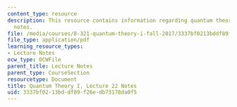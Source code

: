 ```yaml
---
content_type: resource
description: This resource contains information regarding quantum theory I, lecture
  notes.
file: /media/courses/8-321-quantum-theory-i-fall-2017/3337bf0213bddf89f26edb73178da0f5_MIT8_321F17_lec22.pdf
file_type: application/pdf
learning_resource_types:
- Lecture Notes
ocw_type: OCWFile
parent_title: Lecture Notes
parent_type: CourseSection
resourcetype: Document
title: Quantum Theory I, Lecture 22 Notes
uid: 3337bf02-13bd-df89-f26e-db73178da0f5
---
```

